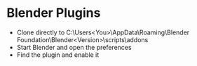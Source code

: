 # Blender Plugins

 - Clone directly to C:\Users\<You>\AppData\Roaming\Blender Foundation\Blender\<Version>\scripts\addons
 - Start Blender and open the preferences
 - Find the plugin and enable it